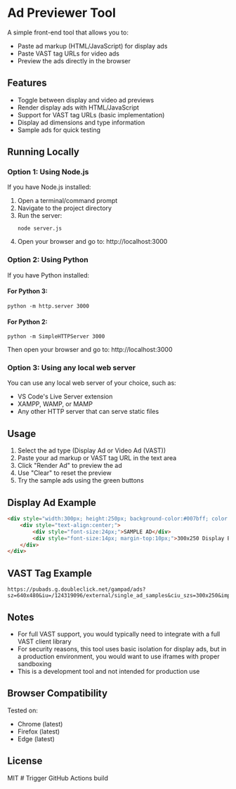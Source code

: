 # Ad Previewer Tool

A simple front-end tool that allows you to:
- Paste ad markup (HTML/JavaScript) for display ads
- Paste VAST tag URLs for video ads
- Preview the ads directly in the browser

## Features

- Toggle between display and video ad previews
- Render display ads with HTML/JavaScript
- Support for VAST tag URLs (basic implementation)
- Display ad dimensions and type information
- Sample ads for quick testing

## Running Locally

### Option 1: Using Node.js

If you have Node.js installed:

1. Open a terminal/command prompt
2. Navigate to the project directory
3. Run the server:
   ```
   node server.js
   ```
4. Open your browser and go to: http://localhost:3000

### Option 2: Using Python

If you have Python installed:

#### For Python 3:
```
python -m http.server 3000
```

#### For Python 2:
```
python -m SimpleHTTPServer 3000
```

Then open your browser and go to: http://localhost:3000

### Option 3: Using any local web server

You can use any local web server of your choice, such as:
- VS Code's Live Server extension
- XAMPP, WAMP, or MAMP
- Any other HTTP server that can serve static files

## Usage

1. Select the ad type (Display Ad or Video Ad (VAST))
2. Paste your ad markup or VAST tag URL in the text area
3. Click "Render Ad" to preview the ad
4. Use "Clear" to reset the preview
5. Try the sample ads using the green buttons

## Display Ad Example

```html
<div style="width:300px; height:250px; background-color:#007bff; color:white; display:flex; align-items:center; justify-content:center; font-weight:bold; border-radius:5px;">
    <div style="text-align:center;">
        <div style="font-size:24px;">SAMPLE AD</div>
        <div style="font-size:14px; margin-top:10px;">300x250 Display Banner</div>
    </div>
</div>
```

## VAST Tag Example

```
https://pubads.g.doubleclick.net/gampad/ads?sz=640x480&iu=/124319096/external/single_ad_samples&ciu_szs=300x250&impl=s&gdfp_req=1&env=vp&output=vast&unviewed_position_start=1&cust_params=deployment%3Ddevsite%26sample_ct%3Dlinear&correlator=
```

## Notes

- For full VAST support, you would typically need to integrate with a full VAST client library
- For security reasons, this tool uses basic isolation for display ads, but in a production environment, you would want to use iframes with proper sandboxing
- This is a development tool and not intended for production use

## Browser Compatibility

Tested on:
- Chrome (latest)
- Firefox (latest)
- Edge (latest)

## License

MIT # Trigger GitHub Actions build

